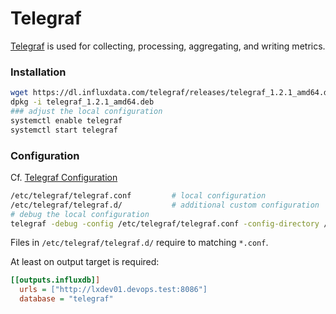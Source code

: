 # Telegraf

[Telegraf](https://github.com/influxdata/telegraf) is used for collecting, processing, aggregating, and writing metrics.

### Installation

```bash
wget https://dl.influxdata.com/telegraf/releases/telegraf_1.2.1_amd64.deb
dpkg -i telegraf_1.2.1_amd64.deb
### adjust the local configuration 
systemctl enable telegraf
systemctl start telegraf
```

### Configuration

Cf. [Telegraf Configuration](https://github.com/influxdata/telegraf/blob/master/docs/CONFIGURATION.md)

```bash
/etc/telegraf/telegraf.conf         # local configuration
/etc/telegraf/telegraf.d/           # additional custom configuration
# debug the local configuration
telegraf -debug -config /etc/telegraf/telegraf.conf -config-directory /etc/telegraf/telegraf.d/
```

Files in `/etc/telegraf/telegraf.d/` require to  matching `*.conf`.

At least on output target is required:

```ini
[[outputs.influxdb]]
  urls = ["http://lxdev01.devops.test:8086"]
  database = "telegraf"
```
